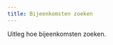 ```yaml
---
title: Bijeenkomsten zoeken
---
```


Uitleg hoe bijeenkomsten zoeken.

<link-container>
<link-button link='{"name": "Kennisaanbieder worden","url": "/wat-wij-doen/kennisaanbieders/kennisaanbieder-worden"}'></link-button>
</link-container>
